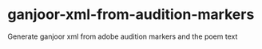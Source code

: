 # ganjoor-xml-from-audition-markers
Generate ganjoor xml from adobe audition markers and the poem text
